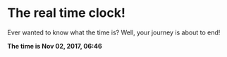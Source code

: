 # The real time clock!

Ever wanted to know what the time is? Well, your journey is about to end!

**The time is Nov 02, 2017, 06:46**